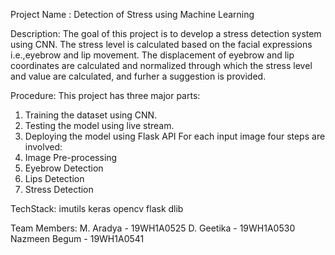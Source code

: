 Project Name : Detection of Stress using Machine Learning

Description:
The goal of this project is to develop a stress detection system using CNN. The stress level is calculated based on the facial expressions i.e.,eyebrow and lip movement. The displacement of eyebrow and lip coordinates are calculated and normalized through which the stress level and value are calculated, and furher a suggestion is provided.

Procedure:
This project has three major parts:
1. Training the dataset using CNN.
2. Testing the model using live stream.
3. Deploying the model using Flask API
For each input image four steps are involved:
1. Image Pre-processing
2. Eyebrow Detection
3. Lips Detection
4. Stress Detection

TechStack:
imutils
keras 
opencv
flask
dlib

Team Members:
M. Aradya - 19WH1A0525
D. Geetika - 19WH1A0530
Nazmeen Begum - 19WH1A0541
